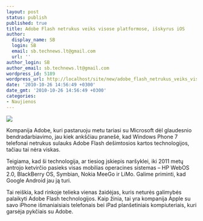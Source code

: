 ```yaml
---
layout: post
status: publish
published: true
title: Adobe Flash netrukus veiks visose platformose, išskyrus iOS
author:
  display_name: SB
  login: SB
  email: sb.technews.lt@gmail.com
  url: ''
author_login: SB
author_email: sb.technews.lt@gmail.com
wordpress_id: 5189
wordpress_url: http://localhost/site/new/adobe_flash_netrukus_veiks_visos_platformose_isskyrus_ios/
date: '2010-10-26 14:56:49 +0300'
date_gmt: '2010-10-26 14:56:49 +0300'
categories:
- Naujienos
---
```

<div class="imgright"><img src="http://www.part.lt/img/c4928c43b3a068bc4da33dba7c78b43d965.jpg"  /></div>
<p>Kompanija Adobe, kuri pastaruoju metu tariasi su Microsoft dėl glaudesnio bendradarbiavimo, jau kiek ankščiau pranešė, kad Windows Phone 7 telefonai netrukus sulauks Adobe Flash dešimtosios kartos technologijos, tačiau tai nėra viskas.</p>
<p>Teigiama, kad ši technologija, ar tiesiog įskiepis naršyklei, iki 2011 metų antrojo ketvirčio pasieks visas mobilias operacines sistemas – HP WebOS 2.0, BlackBerry OS, Symbian, Nokia MeeGo ir LiMo. Galime priminti, kad Google Android jau ją turi.</p>
<p>Tai reiškia, kad rinkoje telieka vienas žaidėjas, kuris neturės galimybės palaikyti Adobe Flash technologijos. Kaip žinia, tai yra kompanija Apple su savo iPhone išmaniaisiais telefonais bei iPad planšetiniais kompiuteriais, kuri garsėja pykčiais su Adobe.<br /></p>
